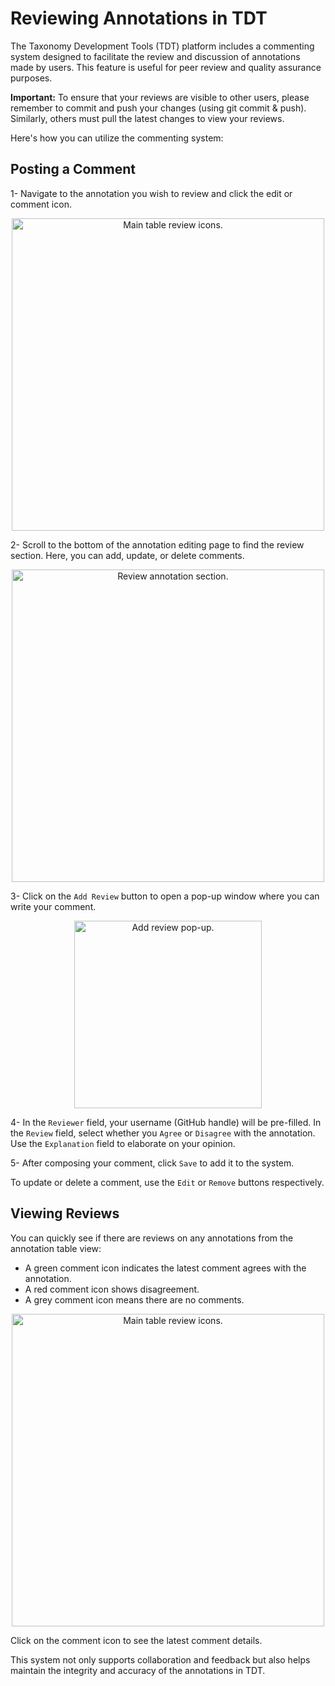 # Reviewing Annotations in TDT

The Taxonomy Development Tools (TDT) platform includes a commenting system designed to facilitate the review and discussion of annotations made by users. This feature is useful for peer review and quality assurance purposes. 

**Important:** To ensure that your reviews are visible to other users, please remember to commit and push your changes (using git commit & push). Similarly, others must pull the latest changes to view your reviews.

Here's how you can utilize the commenting system:

## Posting a Comment

1- Navigate to the annotation you wish to review and click the edit or comment icon.

<p align="center">
    <img src="https://raw.githubusercontent.com/brain-bican/taxonomy-development-tools/main/docs/images/screenshots/review_main_table.png" alt="Main table review icons." width="500"/>
</p>

2- Scroll to the bottom of the annotation editing page to find the review section. Here, you can add, update, or delete comments.

<p align="center">
    <img src="https://raw.githubusercontent.com/brain-bican/taxonomy-development-tools/main/docs/images/screenshots/review_section.png" alt="Review annotation section." width="500"/>
</p>

3-  Click on the `Add Review` button to open a pop-up window where you can write your comment.

<p align="center">
    <img src="https://raw.githubusercontent.com/brain-bican/taxonomy-development-tools/main/docs/images/screenshots/review_add.png" alt="Add review pop-up." width="300"/>
</p>

4- In the `Reviewer` field, your username (GitHub handle) will be pre-filled. In the `Review` field, select whether you `Agree` or `Disagree` with the annotation. Use the `Explanation` field to elaborate on your opinion.

5- After composing your comment, click `Save` to add it to the system.

To update or delete a comment, use the `Edit` or `Remove` buttons respectively.

## Viewing Reviews 

You can quickly see if there are reviews on any annotations from the annotation table view:

* A green comment icon indicates the latest comment agrees with the annotation.
* A red comment icon shows disagreement.
* A grey comment icon means there are no comments.

<p align="center">
    <img src="https://raw.githubusercontent.com/brain-bican/taxonomy-development-tools/main/docs/images/screenshots/review_main_table.png" alt="Main table review icons." width="500"/>
</p>

Click on the comment icon to see the latest comment details.

This system not only supports collaboration and feedback but also helps maintain the integrity and accuracy of the annotations in TDT.